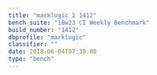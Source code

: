 ```yaml
---
title: "marklogic 2 1412"
bench_suite: "18w23 CI Weekly Benchmark"
build_number: "1412"
dbprofile: "marklogic"
classifier: ""
date: 2018-06-04T07:39:08
type: "bench"
---
```

